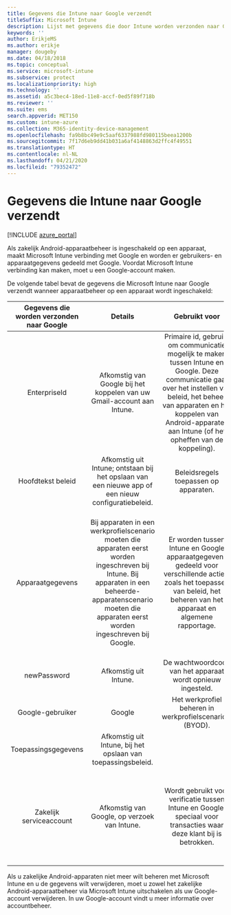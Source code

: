```yaml
---
title: Gegevens die Intune naar Google verzendt
titleSuffix: Microsoft Intune
description: Lijst met gegevens die door Intune worden verzonden naar Google.
keywords: ''
author: ErikjeMS
ms.author: erikje
manager: dougeby
ms.date: 04/18/2018
ms.topic: conceptual
ms.service: microsoft-intune
ms.subservice: protect
ms.localizationpriority: high
ms.technology: ''
ms.assetid: a5c3bec4-18ed-11e8-accf-0ed5f89f718b
ms.reviewer: ''
ms.suite: ems
search.appverid: MET150
ms.custom: intune-azure
ms.collection: M365-identity-device-management
ms.openlocfilehash: fa9b8bc49e9c5aaf6337988fd980115beea1200b
ms.sourcegitcommit: 7f17d6eb9dd41b031a6af4148863d2ffc4f49551
ms.translationtype: HT
ms.contentlocale: nl-NL
ms.lasthandoff: 04/21/2020
ms.locfileid: "79352472"
---
```

# <a name="data-intune-sends-to-google"></a>Gegevens die Intune naar Google verzendt

[!INCLUDE [azure_portal](../includes/azure_portal.md)]

Als zakelijk Android-apparaatbeheer is ingeschakeld op een apparaat, maakt Microsoft Intune verbinding met Google en worden er gebruikers- en apparaatgegevens gedeeld met Google. Voordat Microsoft Intune verbinding kan maken, moet u een Google-account maken.

De volgende tabel bevat de gegevens die Microsoft Intune naar Google verzendt wanneer apparaatbeheer op een apparaat wordt ingeschakeld:


| Gegevens die worden verzonden naar Google | Details | Gebruikt voor | Voorbeeld |
|:---:|:---:|:---:|:---:|
| EnterpriseId | Afkomstig van Google bij het koppelen van uw Gmail-account aan Intune. | Primaire id, gebruikt om communicatie mogelijk te maken tussen Intune en Google.  Deze communicatie gaat over het instellen van beleid, het beheer van apparaten en het koppelen van Android-apparaten aan Intune (of het opheffen van de koppeling). | Unieke id. Voorbeeldnotatie: LC04eik8a6 |
| Hoofdtekst beleid | Afkomstig uit Intune; ontstaan bij het opslaan van een nieuwe app of een nieuw configuratiebeleid. | Beleidsregels toepassen op apparaten. | Dit is een verzameling van alle geconfigureerde instellingen voor een toepassing of configuratiebeleid. Dit kan klantinformatie bevatten als dit wordt geleverd als onderdeel van een beleid, zoals netwerknamen, toepassingsnamen en app-specifieke instellingen. |
| Apparaatgegevens | Bij apparaten in een werkprofielscenario moeten die apparaten eerst worden ingeschreven bij Intune. Bij apparaten in een beheerde-apparatenscenario moeten die apparaten eerst worden ingeschreven bij Google. | Er worden tussen Intune en Google apparaatgegevens gedeeld voor verschillende acties, zoals het toepassen van beleid, het beheren van het apparaat en algemene rapportage. | **De unieke id die de apparaatnaam vertegenwoordigt.** Voorbeeld: enterprises/LC04ebru7b/devices/3592d971168f9ae4<br>**De unieke id die de gebruikersnaam vertegenwoordigt.** Voorbeeld: Enterprises/LC04ebru7b/users/116838519924207449711<br>**Apparaatstatus.** Voorbeelden: Actief, Uitgeschakeld, Wordt ingericht.<br>**Nalevingsstatussen.** Voorbeelden: Instelling wordt niet ondersteund, Vereiste apps ontbreken<br>**Software-informatie.** Voorbeelden: softwareversies en patchniveau.<br>**Netwerkinformatie.** Voorbeelden: IMEI, MEID, WifiMacAddress<br>**Apparaatinstellingen.** Voorbeelden: informatie over de versleutelingsniveaus en of op apparaten onbekende apps zijn toegestaan.<br> Hieronder vindt u een voorbeeld van een JSON-bericht. |
| newPassword | Afkomstig uit Intune. | De wachtwoordcode van het apparaat wordt opnieuw ingesteld. | De tekenreeks die het nieuwe wachtwoord vertegenwoordigt. |
| Google-gebruiker | Google | Het werkprofiel beheren in werkprofielscenario's (BYOD). | De unieke id die het gekoppelde Gmail-account vertegenwoordigt. Voorbeeld: 114223373813435875042 |
| Toepassingsgegevens | Afkomstig uit Intune, bij het opslaan van toepassingsbeleid. |  | Tekenreeks voor naam van toepassing. Voorbeeld: app:com.microsoft.windowsintune.companyportal |
| Zakelijk serviceaccount | Afkomstig van Google, op verzoek van Intune. | Wordt gebruikt voor verificatie tussen Intune en Google, speciaal voor transacties waar deze klant bij is betrokken. | Er zijn verschillende onderdelen:<br> **Ondernemings-id**: eerder beschreven.<br>**UPN**: gegenereerde UPN, gebruikt voor verificatie namens de klant.<br>Voorbeeld: w49d77900526190e26708c31c9e8a0@pfwp-commicrosoftonedfmdm2.google.com.iam.gserviceaccount.com<br>**Sleutel**: op basis van Base64 versleutelde blob, gebruikt in verificatieaanvragen en versleuteld opgeslagen in de service. De blob ziet er als volgt uit:<br> De unieke id die de sleutel van de klant vertegenwoordigt<br>Voorbeeld: a70d4d53eefbd781ce7ad6a6495c65eb15e74f1f |


Als u zakelijke Android-apparaten niet meer wilt beheren met Microsoft Intune en u de gegevens wilt verwijderen, moet u zowel het zakelijke Android-apparaatbeheer via Microsoft Intune uitschakelen als uw Google-account verwijderen. In uw Google-account vindt u meer informatie over accountbeheer.


